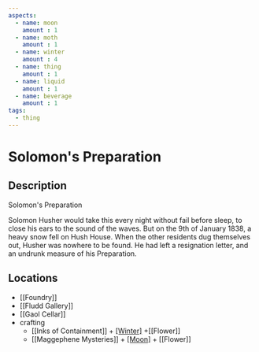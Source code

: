 ```yaml
---
aspects: 
  - name: moon
    amount : 1
  - name: moth
    amount : 1
  - name: winter
    amount : 4
  - name: thing
    amount : 1
  - name: liquid
    amount : 1
  - name: beverage
    amount : 1
tags:
  - thing
---
```


# Solomon's Preparation

## Description
Solomon's Preparation

Solomon Husher would take this every night without fail before sleep, to close his ears to the sound of the waves. But on the 9th of January 1838, a heavy snow fell on Hush House. When the other residents dug themselves out, Husher was nowhere to be found. He had left a resignation letter, and an undrunk measure of his Preparation.
## Locations
- [[Foundry]]
- [[Fludd Gallery]]
- [[Gaol Cellar]]
- crafting
	- [[Inks of Containment]] + [[Winter]](10) +[[Flower]]
	- [[Maggephene Mysteries]] + [[Moon]](10) + [[Flower]]